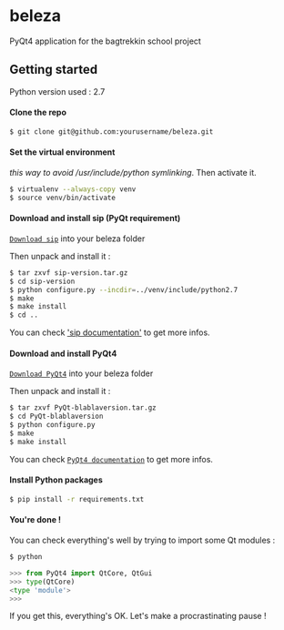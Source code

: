 # beleza
PyQt4 application for the bagtrekkin school project

## Getting started

Python version used : 2.7

#### Clone the repo

```bash
$ git clone git@github.com:yourusername/beleza.git
````

#### Set the virtual environment 

*this way to avoid /usr/include/python symlinking*.
Then activate it.

```bash
$ virtualenv --always-copy venv
$ source venv/bin/activate
```

#### Download and install sip (PyQt requirement) 


[`Download sip`](http://www.riverbankcomputing.com/software/sip/download) into your beleza folder


Then unpack and install it : 
```bash
$ tar zxvf sip-version.tar.gz
$ cd sip-version
$ python configure.py --incdir=../venv/include/python2.7
$ make
$ make install
$ cd ..
```

You can check ['sip documentation'](http://pyqt.sourceforge.net/Docs/sip4/) to get more infos.


#### Download and install PyQt4


[`Download PyQt4`](http://www.riverbankcomputing.com/software/pyqt/download) into your beleza folder


Then unpack and install it : 
```bash
$ tar zxvf PyQt-blablaversion.tar.gz
$ cd PyQt-blablaversion
$ python configure.py 
$ make
$ make install
```


You can check [`PyQt4 documentation`](http://pyqt.sourceforge.net/Docs/PyQt4/) to get more infos.


#### Install Python packages

```bash
$ pip install -r requirements.txt
```


#### You're done !

You can check everything's well by trying to import some Qt modules :

```bash
$ python
````
```python
>>> from PyQt4 import QtCore, QtGui
>>> type(QtCore)
<type 'module'>
>>>
```

If you get this, everything's OK. Let's make a procrastinating pause !



